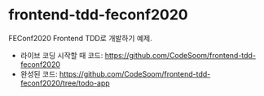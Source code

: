 # frontend-tdd-feconf2020

FEConf2020 Frontend TDD로 개발하기 예제.

- 라이브 코딩 시작할 때 코드: https://github.com/CodeSoom/frontend-tdd-feconf2020
- 완성된 코드: https://github.com/CodeSoom/frontend-tdd-feconf2020/tree/todo-app
